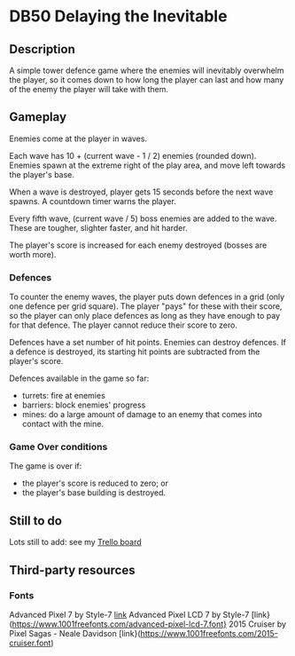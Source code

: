 # DB50 Delaying the Inevitable

## Description
A simple tower defence game where the enemies will inevitably overwhelm the player, so it comes down to how long the player can last and how many of the enemy the player will take with them.

## Gameplay
Enemies come at the player in waves. 

Each wave has 10 + (current wave - 1 / 2) enemies (rounded down). Enemies spawn at the extreme right of the play area, and move left towards the player's base.

When a wave is destroyed, player gets 15 seconds before the next wave spawns. A countdown timer warns the player.

Every fifth wave, (current wave / 5) boss enemies are added to the wave. These are tougher, slighter faster, and hit harder.

The player's score is increased for each enemy destroyed (bosses are worth more).

### Defences
To counter the enemy waves, the player puts down defences in a grid (only one defence per grid square). The player "pays" for these with their score, so the player can only place defences as long as they have enough to pay for that defence. The player cannot reduce their score to zero.

Defences have a set number of hit points. Enemies can destroy defences. If a defence is destroyed, its starting hit points are subtracted from the player's score.

Defences available in the game so far:
* turrets: fire at enemies
* barriers: block enemies' progress
* mines: do a large amount of damage to an enemy that comes into contact with the mine.

### Game Over conditions
The game is over if:
* the player's score is reduced to zero; or
* the player's base building is destroyed.

## Still to do
Lots still to add: see my [Trello board](https://trello.com/invite/b/A681FngS/5f6da1b5dd085fcfb7f6cc2fc51db95b/ld50-delaying-the-inevitable)

## Third-party resources
### Fonts
Advanced Pixel 7 by Style-7 [link](https://www.1001freefonts.com/advanced-pixel-7.font)
Advanced Pixel LCD 7 by Style-7 [link}(https://www.1001freefonts.com/advanced-pixel-lcd-7.font}
2015 Cruiser by Pixel Sagas - Neale Davidson [link}(https://www.1001freefonts.com/2015-cruiser.font)